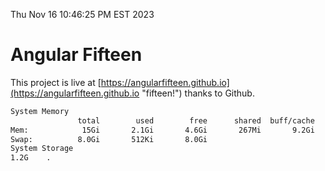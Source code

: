 Thu Nov 16 10:46:25 PM EST 2023

# Angular Fifteen


This project is live at [https://angularfifteen.github.io](https://angularfifteen.github.io "fifteen!") thanks to Github.

```bash
System Memory
               total        used        free      shared  buff/cache   available
Mem:            15Gi       2.1Gi       4.6Gi       267Mi       9.2Gi        13Gi
Swap:          8.0Gi       512Ki       8.0Gi
System Storage
1.2G	.
```
```bash
